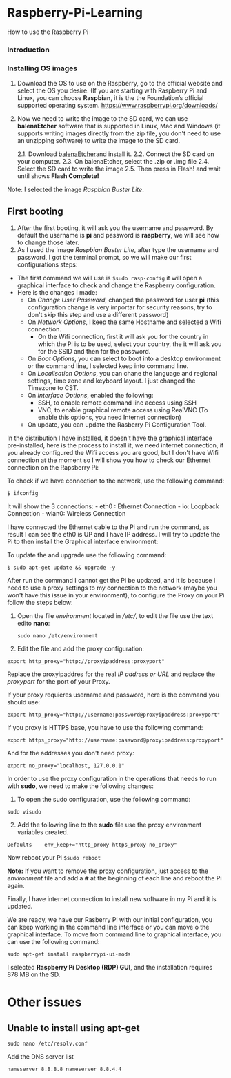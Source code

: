 # Raspberry-Pi-Learning

How to use the Raspberry Pi

### Introduction


### Installing OS images
1. Download the OS to use on the Raspberry, go to the official website and select the OS you desire. (If you are starting with Raspberry Pi and Linux, you can choose **Raspbian**, it is the the Foundation’s official supported operating system.
https://www.raspberrypi.org/downloads/
	
2. Now we need to write the image to the SD card, we can use **balenaEtcher** software that is supported in Linux, Mac and Windows (it supports writing images directly from the zip file, you don't need to use an unzipping software) to write the image to the SD card.

	2.1. Download [balenaEtcher](https://www.balena.io/etcher/)and install it.
	2.2. Connect the SD card on your computer.
	2.3. On balenaEtcher, select the .zip or .img file
	2.4. Select the SD card to write the image
	2.5. Then press in Flash! and wait until shows **Flash Complete!**

Note: I selected the image *Raspbian Buster Lite*.
			
## First booting
1. After the first booting, it will ask you the username and password. By default the username is **pi** and password is **raspberry**, we will see how to change those later.
2. As I used the image *Raspbian Buster Lite*, after type the username and password, I got the terminal prompt, so we will make our first configurations steps:
* The first command we will use is 
 `$sudo rasp-config`
	 it will open a graphical interface to check and change the Raspberry configuration.
* Here is the changes I made:
	 * On *Change User Password*, changed the password for user **pi** (this configuration change is very importar for security reasons, try to don't skip this step and use a different password)
	 *  On *Network Options*, I keep the same Hostname and selected a Wifi connection.
		 * On the Wifi connection, first it will ask you for the country in which the Pi is to be used, select your country, the it will ask you for the SSID and then for the password.
	 * On *Boot Options*, you can select to boot into a desktop environment or the command line, I selected keep into command line.
	 * On *Localisation Options*, you can chane the language and regional settings, time zone and keyboard layout. I just changed the Timezone to CST.
	 * On *Interface Options*, enabled the following:
		 * SSH, to enable remote command line access using SSH
		 * VNC, to enable graphical remote access using RealVNC (To enable this options, you need Internet connection)
	 * On update, you can update the Rasberry Pi Configuration Tool.


In the distribution I have installed, it doesn't have the graphical interface pre-installed, here is the process to install it, we need internet connection, if you already configured the Wifi access you are good, but I don't have Wifi connection at the moment so I will show you how to check our Ethernet connection on the Rapsberry Pi:

To check if we have connection to the network, use the following command:

    $ ifconfig

It will show the 3 connections:
	- eth0 : Ethernet Connection
	- lo: Loopback Connection
	- wlan0: Wireless Connection 

I have connected the Ethernet cable to the Pi and run the command, as result I can see the eth0 is UP and I have IP address. I will try to update the Pi to then install the Graphical interface environment:

To update the and upgrade use the following command:

    $ sudo apt-get update && upgrade -y

After run the command I cannot get the Pi be updated, and it is because I need to use a proxy settings to my connection to the network (maybe you won't have this issue in your environment), to configure the Proxy on your Pi follow the steps below:

1. Open the file *environment* located in */etc/*, to edit the file use the text edito **nano**:

    `sudo nano /etc/environment`

2. Edit the file and add the proxy configuration:

```
export http_proxy="http://proxyipaddress:proxyport"
```

Replace the proxyipaddres for the real *IP address or URL* and replace the *proxyport* for the port of your Proxy.

If your proxy requieres username and password, here is the command you should use:

```
export http_proxy="http://username:password@proxyipaddress:proxyport"
```
If you proxy is HTTPS base, you have to use the following command:

```
export https_proxy="http://username:password@proxyipaddress:proxyport"
```

And for the addresses you don't need proxy:

```
export no_proxy="localhost, 127.0.0.1"
```

In order to use the proxy configuration in the operations that needs to run with **sudo**, we need to make the following changes:

1. To open the sudo configuration, use the following command:
```
sudo visudo
```
2. Add the following line to the **sudo** file use the proxy environment variables created.
```
Defaults    env_keep+="http_proxy https_proxy no_proxy"
```

Now reboot your Pi `$sudo reboot`

**Note:** If you want to remove the proxy configuration, just access to the *environment* file and add a **#** at the beginning of each line and reboot the Pi again.

Finally, I have internet connection to install new software in my Pi and it is updated.

We are ready, we have our Rasberry Pi with our initial configuration, you can keep working in the command line interface or you can move o the graphical interface. To move from command line to graphical interface, you can use the following command:

```sudo apt-get install raspberrypi-ui-mods```

I selected **Raspberry Pi Desktop (RDP) GUI**, and the installation requires 878 MB on the SD.



# Other issues 

## Unable to install using apt-get

```sudo nano /etc/resolv.conf```

Add the DNS server list

``
nameserver 8.8.8.8 nameserver 8.8.4.4
``
